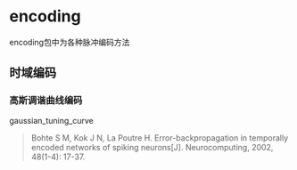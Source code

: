 # encoding
encoding包中为各种脉冲编码方法  
## 时域编码
### 高斯调谐曲线编码

gaussian_tuning_curve  

>Bohte S M, Kok J N, La Poutre H. Error-backpropagation in temporally encoded networks of spiking neurons[J]. Neurocomputing, 2002, 48(1-4): 17-37.

